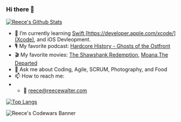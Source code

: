 ### Hi there 👋

[![Reece's Github Stats](https://github-readme-stats.vercel.app/api?username=thereeceshow)](https://github.com/thereeceshow/github-readme-stats)

<!--
**thereeceshow/thereeceshow** is a ✨ _special_ ✨ repository because its `README.md` (this file) appears on your GitHub profile.

Here are some ideas to get you started:

- 🔭 I’m currently working on ...
- 🌱 I’m currently learning ...
- 👯 I’m looking to collaborate on ...
- 🤔 I’m looking for help with ...
- 💬 Ask me about ...
- 📫 How to reach me: ...
- 😄 Pronouns: ...
- ⚡ Fun fact: ...
-->
- 🌱 I’m currently learning [Swift](https://www.swift.com/),[https://developer.apple.com/xcode/](Xcode), and iOS Devleopment.
- 🎙️ My favorite podcast: [Hardcore History - Ghosts of the Ostfront](https://www.dancarlin.com/product/hardcore-history-ghosts-ostfront-series/)
- 🎬 My favorite movies: [The Shawshank Redemption](https://www.imdb.com/title/tt0111161/), [Moana](https://www.imdb.com/title/tt3521164/),[The Departed](https://www.imdb.com/title/tt0407887/)
- 💬 Ask me about Coding, Agile, SCRUM, Photography, and Food
- 📫 How to reach me: 
- - 📧 reece@reecewalter.com

[![Top Langs](https://github-readme-stats.vercel.app/api/top-langs/?username=thereeceshow&layout=compact)](https://github.com/thereeceshow/github-readme-stats) 

![Reece's Codewars Banner](https://www.codewars.com/users/thereeceshow/badges/small)
